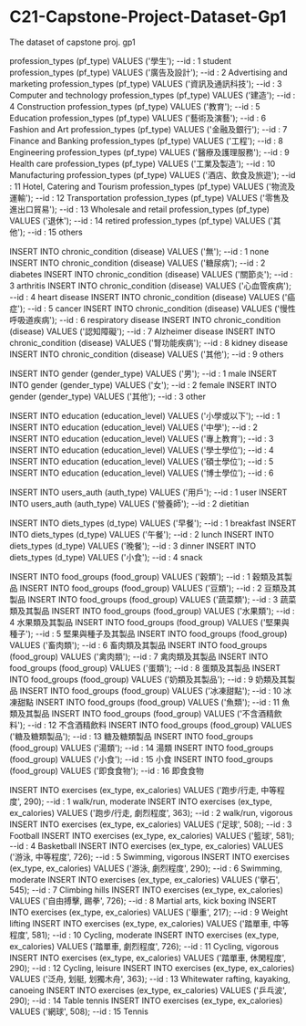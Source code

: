 # C21-Capstone-Project-Dataset-Gp1
The dataset of capstone proj. gp1


profession_types (pf_type) VALUES ('學生'); --id : 1  student
profession_types (pf_type) VALUES ('廣告及設計'); --id : 2  Advertising and marketing
profession_types (pf_type) VALUES ('資訊及通訊科技'); --id : 3  Computer and technology
profession_types (pf_type) VALUES ('建造'); --id : 4  Construction
profession_types (pf_type) VALUES ('教育'); --id : 5  Education
profession_types (pf_type) VALUES ('藝術及演藝'); --id : 6  Fashion and Art
profession_types (pf_type) VALUES ('金融及銀行'); --id : 7  Finance and Banking
profession_types (pf_type) VALUES ('工程'); --id : 8  Engineering
profession_types (pf_type) VALUES ('醫療及護理服務'); --id : 9  Health care
profession_types (pf_type) VALUES ('工業及製造'); --id : 10  Manufacturing
profession_types (pf_type) VALUES ('酒店、飲食及旅遊'); --id : 11 Hotel, Catering and Tourism
profession_types (pf_type) VALUES ('物流及運輸'); --id : 12  Transportation
profession_types (pf_type) VALUES ('零售及進出口貿易'); --id : 13  Wholesale and retail
profession_types (pf_type) VALUES ('退休'); --id : 14  retired
profession_types (pf_type) VALUES ('其他'); --id : 15  others

INSERT INTO chronic_condition (disease) VALUES ('無'); --id : 1  none
INSERT INTO chronic_condition (disease) VALUES ('糖尿病'); --id : 2  diabetes
INSERT INTO chronic_condition (disease) VALUES ('關節炎'); --id : 3  arthritis
INSERT INTO chronic_condition (disease) VALUES ('心血管疾病'); --id : 4  heart disease
INSERT INTO chronic_condition (disease) VALUES ('癌症'); --id : 5  cancer
INSERT INTO chronic_condition (disease) VALUES ('慢性呼吸道疾病'); --id : 6  respiratory disease
INSERT INTO chronic_condition (disease) VALUES ('認知障礙'); --id : 7  Alzheimer disease
INSERT INTO chronic_condition (disease) VALUES ('腎功能疾病'); --id : 8  kidney disease
INSERT INTO chronic_condition (disease) VALUES ('其他'); --id : 9  others

INSERT INTO gender (gender_type) VALUES ('男'); --id : 1  male
INSERT INTO gender (gender_type) VALUES ('女'); --id : 2  female
INSERT INTO gender (gender_type) VALUES ('其他'); --id : 3  other


INSERT INTO education (education_level) VALUES ('小學或以下'); --id : 1  
INSERT INTO education (education_level) VALUES ('中學'); --id : 2  
INSERT INTO education (education_level) VALUES ('專上教育'); --id : 3  
INSERT INTO education (education_level) VALUES ('學士學位'); --id : 4  
INSERT INTO education (education_level) VALUES ('碩士學位'); --id : 5  
INSERT INTO education (education_level) VALUES ('博士學位'); --id : 6  


INSERT INTO users_auth (auth_type) VALUES ('用戶'); --id : 1  user
INSERT INTO users_auth (auth_type) VALUES ('營養師'); --id : 2 dietitian

INSERT INTO diets_types (d_type) VALUES ('早餐'); --id : 1  breakfast
INSERT INTO diets_types (d_type) VALUES ('午餐'); --id : 2  lunch
INSERT INTO diets_types (d_type) VALUES ('晚餐'); --id : 3  dinner
INSERT INTO diets_types (d_type) VALUES ('小食'); --id : 4  snack


INSERT INTO food_groups (food_group) VALUES ('穀類'); --id : 1  穀類及其製品
INSERT INTO food_groups (food_group) VALUES ('豆類'); --id : 2  豆類及其製品
INSERT INTO food_groups (food_group) VALUES ('蔬菜類'); --id : 3  蔬菜類及其製品
INSERT INTO food_groups (food_group) VALUES ('水果類'); --id : 4  水果類及其製品
INSERT INTO food_groups (food_group) VALUES ('堅果與種子'); --id : 5  堅果與種子及其製品
INSERT INTO food_groups (food_group) VALUES ('畜肉類'); --id : 6  畜肉類及其製品
INSERT INTO food_groups (food_group) VALUES ('禽肉類'); --id : 7  禽肉類及其製品
INSERT INTO food_groups (food_group) VALUES ('蛋類'); --id : 8  蛋類及其製品
INSERT INTO food_groups (food_group) VALUES ('奶類及其製品'); --id : 9  奶類及其製品
INSERT INTO food_groups (food_group) VALUES ('冰凍甜點'); --id : 10  冰凍甜點
INSERT INTO food_groups (food_group) VALUES ('魚類'); --id : 11  魚類及其製品
INSERT INTO food_groups (food_group) VALUES ('不含酒精飲料'); --id : 12  不含酒精飲料
INSERT INTO food_groups (food_group) VALUES ('糖及糖類製品'); --id : 13 糖及糖類製品
INSERT INTO food_groups (food_group) VALUES ('湯類'); --id : 14 湯類
INSERT INTO food_groups (food_group) VALUES ('小食'); --id : 15 小食
INSERT INTO food_groups (food_group) VALUES ('即食食物'); --id : 16 即食食物


INSERT INTO exercises (ex_type, ex_calories) VALUES ('跑步/行走, 中等程度', 290); --id : 1  walk/run, moderate
INSERT INTO exercises (ex_type, ex_calories) VALUES ('跑步/行走, 劇烈程度', 363); --id : 2  walk/run, vigorous
INSERT INTO exercises (ex_type, ex_calories) VALUES ('足球', 508); --id : 3  Football
INSERT INTO exercises (ex_type, ex_calories) VALUES ('籃球', 581); --id : 4  Basketball
INSERT INTO exercises (ex_type, ex_calories) VALUES ('游泳, 中等程度', 726); --id : 5  Swimming, vigorous
INSERT INTO exercises (ex_type, ex_calories) VALUES ('游泳, 劇烈程度', 290); --id : 6  Swimming, moderate
INSERT INTO exercises (ex_type, ex_calories) VALUES ('擧石', 545); --id : 7  Climbing hills
INSERT INTO exercises (ex_type, ex_calories) VALUES ('自由搏擊, 踢拳', 726); --id : 8  Martial arts, kick boxing
INSERT INTO exercises (ex_type, ex_calories) VALUES ('舉重', 217); --id : 9  Weight lifting
INSERT INTO exercises (ex_type, ex_calories) VALUES ('踏單車, 中等程度', 581); --id : 10  Cycling, moderate
INSERT INTO exercises (ex_type, ex_calories) VALUES ('踏單車, 劇烈程度', 726); --id : 11  Cycling, vigorous
INSERT INTO exercises (ex_type, ex_calories) VALUES ('踏單車, 休閑程度', 290); --id : 12  Cycling, leisure
INSERT INTO exercises (ex_type, ex_calories) VALUES ('泛舟, 划艇, 划獨木舟', 363); --id : 13  Whitewater rafting, kayaking, canoeing
INSERT INTO exercises (ex_type, ex_calories) VALUES ('乒乓波', 290); --id : 14  Table tennis
INSERT INTO exercises (ex_type, ex_calories) VALUES ('網球', 508); --id : 15  Tennis
